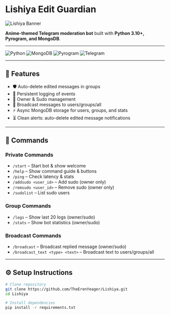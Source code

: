 # Lishiya Edit Guardian 

![Lishiya Banner](https://files.catbox.moe/u23zkg.jpg)

**Anime-themed Telegram moderation bot** built with **Python 3.10+, Pyrogram, and MongoDB**.

---

![Python](https://img.shields.io/badge/Python-3.10+-blue?style=for-the-badge&logo=python)
![MongoDB](https://img.shields.io/badge/MongoDB-Async-green?style=for-the-badge&logo=mongodb)
![Pyrogram](https://img.shields.io/badge/Pyrogram-Async-blue?style=for-the-badge)
![Telegram](https://img.shields.io/badge/Telegram-Bot-blue?style=for-the-badge&logo=telegram)

---

## 🚀 Features

- 🛡 Auto-delete edited messages in groups  
- 📝 Persistent logging of events  
- 👑 Owner & Sudo management  
- 📢 Broadcast messages to users/groups/all  
- ⚡ Async MongoDB storage for users, groups, and stats   
- ⏳ Clean alerts: auto-delete edited message notifications  

---

## 📜 Commands

### Private Commands
- `/start` – Start bot & show welcome  
- `/help` – Show command guide & buttons  
- `/ping` – Check latency & stats  
- `/addsudo <user_id>` – Add sudo (owner only)  
- `/remsudo <user_id>` – Remove sudo (owner only)  
- `/sudolist` – List sudo users  

### Group Commands
- `/logs` – Show last 20 logs (owner/sudo)  
- `/stats` – Show bot statistics (owner/sudo)  

### Broadcast Commands
- `/broadcast` – Broadcast replied message (owner/sudo)  
- `/broadcast_text <type> <text>` – Broadcast text to users/groups/all  

---

## ⚙️ Setup Instructions

```bash
# Clone repository
git clone https://github.com/TheErenYeager/Lishiya.git
cd Lishiya

# Install dependencies
pip install -r requirements.txt
